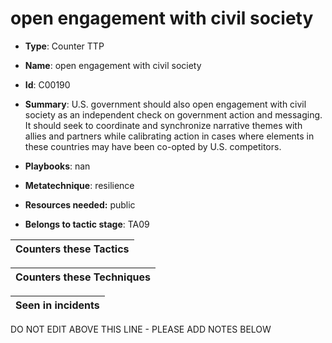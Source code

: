# open engagement with civil society

* **Type**: Counter TTP

* **Name**: open engagement with civil society

* **Id**: C00190

* **Summary**: U.S. government should also open engagement with civil society as an independent check on government action and messaging. It should seek to coordinate and synchronize narrative themes with allies and partners while calibrating action in cases where elements in these countries may have been co-opted by U.S. competitors.

* **Playbooks**: nan

* **Metatechnique**: resilience

* **Resources needed:** public

* **Belongs to tactic stage**: TA09


| Counters these Tactics |
| ---------------------- |



| Counters these Techniques |
| ------------------------- |



| Seen in incidents |
| ----------------- |


DO NOT EDIT ABOVE THIS LINE - PLEASE ADD NOTES BELOW